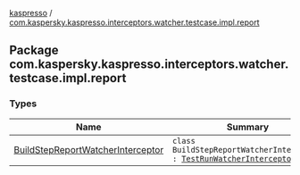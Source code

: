 [kaspresso](../index.md) / [com.kaspersky.kaspresso.interceptors.watcher.testcase.impl.report](./index.md)

## Package com.kaspersky.kaspresso.interceptors.watcher.testcase.impl.report

### Types

| Name | Summary |
|---|---|
| [BuildStepReportWatcherInterceptor](-build-step-report-watcher-interceptor/index.md) | `class BuildStepReportWatcherInterceptor : `[`TestRunWatcherInterceptor`](../com.kaspersky.kaspresso.interceptors.watcher.testcase/-test-run-watcher-interceptor/index.md) |
